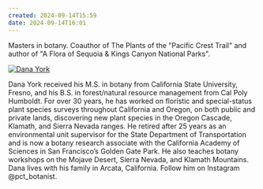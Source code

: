 ```yaml
---
created: 2024-09-14T15:59
date: 2024-09-14T16:01
---
```

Masters in botany. Coauthor of The Plants of the "Pacific Crest Trail" and author of "A Flora of Sequoia & Kings Canyon National Parks".

[![Dana York](https://www.hachettebookgroup.com/wp-content/uploads/2023/02/York-author-photo-by-Ann-Dalkey.jpg?w=420&h=580&crop=1)](https://www.hachettebookgroup.com/contributor/dana-york/)

Dana York received his M.S. in botany from California State University, Fresno, and his B.S. in forest/natural resource management from Cal Poly Humboldt. For over 30 years, he has worked on floristic and special-status plant species surveys throughout California and Oregon, on both public and private lands, discovering new plant species in the Oregon Cascade, Klamath, and Sierra Nevada ranges. He retired after 25 years as an environmental unit supervisor for the State Department of Transportation and is now a botany research associate with the California Academy of Sciences in San Francisco’s Golden Gate Park. He also teaches botany workshops on the Mojave Desert, Sierra Nevada, and Klamath Mountains. Dana lives with his family in Arcata, California. Follow him on Instagram @pct_botanist.